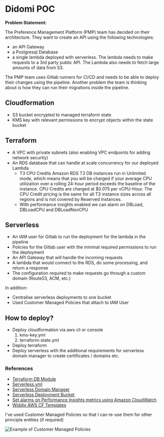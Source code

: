 # Didomi POC

__Problem Statement:__

The Preference Management Platform (PMP) team has decided on their architecture. They want to create an API using the following technologies:

* an API Gateway
* a Postgresql Database
* a single lambda deployed with serverless. The lambda needs to make requests to a 3rd party public API. The Lambda also needs to fetch large amounts of data from S3.

The PMP team uses Gitlab runners for CI/CD and needs to be able to deploy their changes using the pipeline. Another problem the team is thinking about is how they can run their migrations inside the pipeline.

## Cloudformation
* S3 bucket encrypted to managed terraform state
* KMS key with relevant permissions to encrypt objects within the state bucket

## Terraform

* A VPC with private subnets (also enabling VPC endpoints for adding network security)
* An RDS database that can handle at scale concurrency for our deployed Lambda
    * T3 CPU Credits
        Amazon RDS T3 DB instances run in Unlimited mode, which means that you will be charged if your average CPU utilization over a rolling 24-hour period exceeds the baseline of the instance. CPU Credits are charged at $0.075 per vCPU-Hour. The CPU Credit pricing is the same for all T3 instance sizes across all regions and is not covered by Reserved Instances.
    * With performance insights enabled we can alarm on DBLoad, DBLoadCPU and DBLoadNonCPU

## Serverless

* An IAM user for Gitlab to run the deployment for the lambda in the pipeline
* Policies for the Gitlab user with the minimal required permissions to run the deployment
* An API Gateway that will handle the incoming requests
* A lambda that would connect to the RDS, do some processing, and return a response
* The configuration required to make requests go through a custom domain (Route53, ACM, etc.)

In addition:
* Centralise serverless deployments to one bucket
* Used Customer Managed Policies that attach to IAM User

## How to deploy?
* Deploy cloudformation via aws cli or console
    1. kms-key.yml
    1. terraform-state.yml
* Deploy terraform
* Deploy serverless with the additional requirements for serverless domain manager to create certificates / domains etc.

### References
* [Terraform DB Module](https://github.com/terraform-aws-modules/terraform-aws-rds/tree/master/examples/complete-postgres)
* [Serverless.yml](https://www.serverless.com/framework/docs/providers/aws/guide/serverless.yml/)
* [Serverless Domain Manager](https://www.serverless.com/plugins/serverless-domain-manager)
* [Serverless Deployment Bucket](https://www.npmjs.com/package/serverless-deployment-bucket)
* [Set alarms on Performance Insights metrics using Amazon CloudWatch](https://aws.amazon.com/blogs/database/set-alarms-on-performance-insights-metrics-using-amazon-cloudwatch/)
* [Widdix AWS CF Templates](https://github.com/widdix/aws-cf-templates)

I've used Customer Managed Policies so that I can re-use them for other principle entities (if required)

![Example of Customer Managed Policies](https://docs.aws.amazon.com/IAM/latest/UserGuide/images/policies-customer-managed-policies.diagram.png)